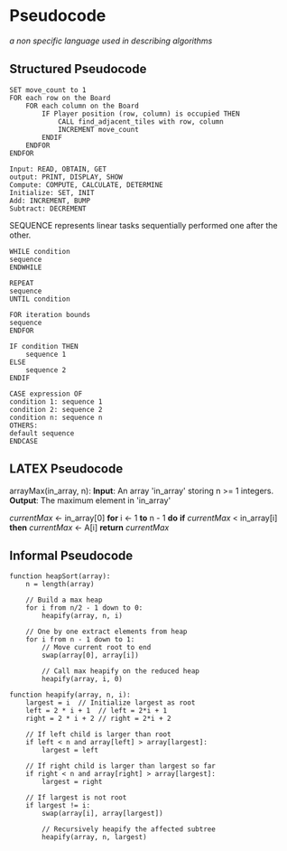 # Pseudocode
*a non specific language used in describing algorithms*
## Structured Pseudocode
```
SET move_count to 1
FOR each row on the Board
	FOR each column on the Board
		IF Player position (row, column) is occupied THEN
			CALL find_adjacent_tiles with row, column
			INCREMENT move_count
		ENDIF
	ENDFOR
ENDFOR
```

```
Input: READ, OBTAIN, GET
output: PRINT, DISPLAY, SHOW
Compute: COMPUTE, CALCULATE, DETERMINE
Initialize: SET, INIT
Add: INCREMENT, BUMP
Subtract: DECREMENT
```


SEQUENCE
	represents linear tasks sequentially performed one after the other.

```
WHILE condition
sequence
ENDWHILE

```

```
REPEAT
sequence
UNTIL condition
```

```
FOR iteration bounds
sequence
ENDFOR
```

```
IF condition THEN
	sequence 1
ELSE
	sequence 2
ENDIF
```

```
CASE expression OF
condition 1: sequence 1
condition 2: sequence 2
condition n: sequence n
OTHERS:
default sequence
ENDCASE
```

## LATEX Pseudocode
arrayMax(in_array, n):
  **Input**: An array 'in_array' storing n >= 1 integers.
  **Output**: The maximum element in 'in_array'

  *currentMax* $\leftarrow$ in_array[0]
  **for** i $\leftarrow$ 1 **to** n - 1 **do**
    **if** *currentMax* < in_array[i] **then**
      *currentMax* $\leftarrow$ A[i]
  **return** *currentMax*
## Informal Pseudocode
```code
function heapSort(array):
    n = length(array)

    // Build a max heap
    for i from n/2 - 1 down to 0:
        heapify(array, n, i)

    // One by one extract elements from heap
    for i from n - 1 down to 1:
        // Move current root to end
        swap(array[0], array[i])
        
        // Call max heapify on the reduced heap
        heapify(array, i, 0)

function heapify(array, n, i):
    largest = i  // Initialize largest as root
    left = 2 * i + 1  // left = 2*i + 1
    right = 2 * i + 2 // right = 2*i + 2

    // If left child is larger than root
    if left < n and array[left] > array[largest]:
        largest = left

    // If right child is larger than largest so far
    if right < n and array[right] > array[largest]:
        largest = right

    // If largest is not root
    if largest != i:
        swap(array[i], array[largest])

        // Recursively heapify the affected subtree
        heapify(array, n, largest)
```